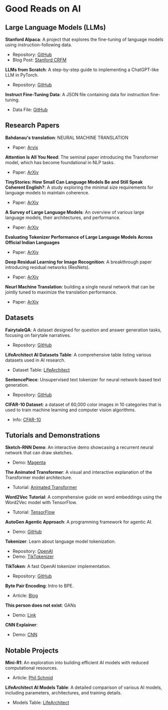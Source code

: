 # Good Reads on AI

## Large Language Models (LLMs)

**Stanford Alpaca**: A project that explores the fine-tuning of language models using instruction-following data.  
- Repository: [GitHub](https://github.com/tatsu-lab/stanford_alpaca)  
- Blog Post: [Stanford CRFM](https://crfm.stanford.edu/2023/03/13/alpaca.html)  

**LLMs from Scratch**: A step-by-step guide to implementing a ChatGPT-like LLM in PyTorch.  
- Repository: [GitHub](https://github.com/rasbt/LLMs-from-scratch)  

**Instruct Fine-Tuning Data**: A JSON file containing data for instruction fine-tuning.  
- Data File: [GitHub](https://github.com/rasbt/LLMs-from-scratch/blob/main/ch07/01_main-chapter-code/instruction-data.json)  

## Research Papers

**Bahdanau's translation**: NEURAL MACHINE TRANSLATION
- Paper: [Arvix](https://arxiv.org/pdf/1409.0473)

**Attention Is All You Need**: The seminal paper introducing the Transformer model, which has become foundational in NLP tasks.  
- Paper: [ArXiv](https://arxiv.org/pdf/1706.03762)  

**TinyStories: How Small Can Language Models Be and Still Speak Coherent English?**: A study exploring the minimal size requirements for language models to maintain coherence.  
- Paper: [ArXiv](https://arxiv.org/abs/2305.07759)  

**A Survey of Large Language Models**: An overview of various large language models, their architectures, and performance.  
- Paper: [ArXiv](https://arxiv.org/abs/2206.07682)  

**Evaluating Tokenizer Performance of Large Language Models Across Official Indian Languages**  
- Paper: [ArXiv](https://arxiv.org/html/2411.12240v2#:~:text=A%20lower%20proportion%20indicates%20better,a%20baseline%20tokenizer%20%5B12%5D%20.)  

**Deep Residual Learning for Image Recognition**: A breakthrough paper introducing residual networks (ResNets).  
- Paper: [ArXiv](https://arxiv.org/pdf/1508.07909)

**Neurl Machine Translation**: building a single neural network that can be jointly tuned to maximize the translation performance.
- Paper: [ArXiv](https://arxiv.org/pdf/1409.0473)

## Datasets

**FairytaleQA**: A dataset designed for question and answer generation tasks, focusing on fairytale narratives.  
- Repository: [GitHub](https://github.com/uci-soe/FairytaleQAData)  

**LifeArchitect AI Datasets Table**: A comprehensive table listing various datasets used in AI research.  
- Dataset Table: [LifeArchitect](https://lifearchitect.ai/datasets-table/)  

**SentencePiece**: Unsupervised text tokenizer for neural network-based text generation.  
- Repository: [GitHub](https://github.com/google/sentencepiece)

**CIFAR-10 Dataset**: a dataset of 60,000 color images in 10 categories that is used to train machine learning and computer vision algorithms.
- Info: [CFAR-10](https://www.cs.toronto.edu/~kriz/cifar.html)

## Tutorials and Demonstrations

**Sketch-RNN Demo**: An interactive demo showcasing a recurrent neural network that can draw sketches.  
- Demo: [Magenta](https://magenta.tensorflow.org/sketch-rnn-demo)  

**The Animated Transformer**: A visual and interactive explanation of the Transformer model architecture.  
- Tutorial: [Animated Transformer](https://prvnsmpth.github.io/animated-transformer/)  

**Word2Vec Tutorial**: A comprehensive guide on word embeddings using the Word2Vec model with TensorFlow.  
- Tutorial: [TensorFlow](https://www.tensorflow.org/text/tutorials/word2vec)  

**AutoGen Agentic Approach**: A programming framework for agentic AI.  
- Demo: [GitHub](https://github.com/microsoft/autogen)  

**Tokenizer**: Learn about language model tokenization.  
- Repository: [OpenAI](https://platform.openai.com/tokenizer)  
- Demo: [TikTokenizer](https://tiktokenizer.vercel.app/)  

**TikToken**: A fast OpenAI tokenizer implementation.  
- Repository: [GitHub](https://github.com/openai/tiktoken)

**Byte Pair Encoding**: Intro to BPE.
- Article: [Blog](https://sebastianraschka.com/blog/2025/bpe-from-scratch.html)

**This person does not exist**: GANs
 - Demo: [Link](https://thispersondoesnotexist.com/)

**CNN Explainer**:
- Demo: [CNN](https://poloclub.github.io/cnn-explainer/)

## Notable Projects

**Mini-R1**: An exploration into building efficient AI models with reduced computational resources.  
- Article: [Phil Schmid](https://www.philschmid.de/mini-deepseek-r1)  

**LifeArchitect AI Models Table**: A detailed comparison of various AI models, including parameters, architectures, and training details.  
- Models Table: [LifeArchitect](https://lifearchitect.ai/models-table/)  

